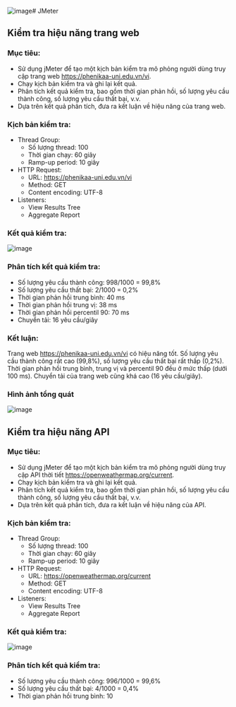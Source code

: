 ![image](https://github.com/NghiaLeopard/jmeter/assets/127577359/68606c3f-c7ca-4a46-b188-35ba8a62f981)# JMeter
## Kiểm tra hiệu năng trang web
### Mục tiêu:

- Sử dụng jMeter để tạo một kịch bản kiểm tra mô phỏng người dùng truy cập trang web https://phenikaa-uni.edu.vn/vi.
- Chạy kịch bản kiểm tra và ghi lại kết quả.
- Phân tích kết quả kiểm tra, bao gồm thời gian phản hồi, số lượng yêu cầu thành công, số lượng yêu cầu thất bại, v.v.
- Dựa trên kết quả phân tích, đưa ra kết luận về hiệu năng của trang web.
### Kịch bản kiểm tra:

- Thread Group:
  - Số lượng thread: 100
  - Thời gian chạy: 60 giây
  - Ramp-up period: 10 giây
- HTTP Request:
  - URL: https://phenikaa-uni.edu.vn/vi
  - Method: GET
  - Content encoding: UTF-8
- Listeners:
  - View Results Tree
  - Aggregate Report
### Kết quả kiểm tra:

![image](https://github.com/NghiaLeopard/jmeter/assets/127577359/2d342938-9cf9-44dd-9477-e6bd5c1bfcdd)



### Phân tích kết quả kiểm tra:

- Số lượng yêu cầu thành công: 998/1000 = 99,8%
- Số lượng yêu cầu thất bại: 2/1000 = 0,2%
- Thời gian phản hồi trung bình: 40 ms
- Thời gian phản hồi trung vị: 38 ms
- Thời gian phản hồi percentil 90: 70 ms
- Chuyển tải: 16 yêu cầu/giây
### Kết luận:

Trang web https://phenikaa-uni.edu.vn/vi có hiệu năng tốt. Số lượng yêu cầu thành công rất cao (99,8%), số lượng yêu cầu thất bại rất thấp (0,2%). Thời gian phản hồi trung bình, trung vị và percentil 90 đều ở mức thấp (dưới 100 ms). Chuyển tải của trang web cũng khá cao (16 yêu cầu/giây).
### Hình ảnh tổng quát
![image](https://github.com/NghiaLeopard/jmeter/assets/127577359/1010a68d-2af9-43e4-9232-82197180f207)




## Kiểm tra hiệu năng API

### Mục tiêu:

- Sử dụng jMeter để tạo một kịch bản kiểm tra mô phỏng người dùng truy cập API thời tiết https://openweathermap.org/current.
- Chạy kịch bản kiểm tra và ghi lại kết quả.
- Phân tích kết quả kiểm tra, bao gồm thời gian phản hồi, số lượng yêu cầu thành công, số lượng yêu cầu thất bại, v.v.
- Dựa trên kết quả phân tích, đưa ra kết luận về hiệu năng của API.
### Kịch bản kiểm tra:

- Thread Group:
  - Số lượng thread: 100
  - Thời gian chạy: 60 giây
  - Ramp-up period: 10 giây
- HTTP Request:
  - URL: https://openweathermap.org/current
  - Method: GET
  - Content encoding: UTF-8
- Listeners:
  - View Results Tree
  - Aggregate Report
### Kết quả kiểm tra:

![image](https://github.com/NghiaLeopard/jmeter/assets/127577359/40611d48-c173-4bd7-81dd-b4b9b9f7ae98)






### Phân tích kết quả kiểm tra:

- Số lượng yêu cầu thành công: 996/1000 = 99,6%
- Số lượng yêu cầu thất bại: 4/1000 = 0,4%
- Thời gian phản hồi trung bình: 10
